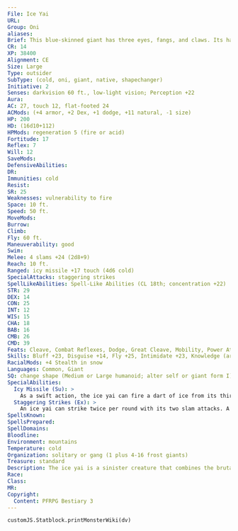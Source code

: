```yaml
---
File: Ice Yai
URL: 
Group: Oni
aliases: 
Brief: This blue-skinned giant has three eyes, fangs, and claws. Its hair seems to be formed of delicate strands of ice.
CR: 14
XP: 38400
Alignment: CE
Size: Large
Type: outsider
SubType: (cold, oni, giant, native, shapechanger)
Initiative: 2
Senses: darkvision 60 ft., low-light vision; Perception +22
Aura: 
AC: 27, touch 12, flat-footed 24
ACMods: (+4 armor, +2 Dex, +1 dodge, +11 natural, -1 size)
HP: 200
HD: (16d10+112)
HPMods: regeneration 5 (fire or acid)
Fortitude: 17
Reflex: 7
Will: 12
SaveMods: 
DefensiveAbilities: 
DR: 
Immunities: cold
Resist: 
SR: 25
Weaknesses: vulnerability to fire
Space: 10 ft.
Speed: 50 ft.
MoveMods: 
Burrow: 
Climb: 
Fly: 60 ft.
Maneuverability: good
Swim: 
Melee: 4 slams +24 (2d8+9)
Reach: 10 ft.
Ranged: icy missile +17 touch (4d6 cold)
SpecialAttacks: staggering strikes
SpellLikeAbilities: Spell-Like Abilities (CL 18th; concentration +22)  Constant-fly, mage armor   At Will-darkness, invisibility (self only)   3/day- charm monster (DC 18), cone of cold (DC 19), deep slumber (DC 17), gaseous form (self only)   1/day-polar ray, solid fog
STR: 29
DEX: 14
CON: 25
INT: 12
WIS: 15
CHA: 18
BAB: 16
CMB: 26
CMD: 39
Feats: Cleave, Combat Reflexes, Dodge, Great Cleave, Mobility, Power Attack, Spring Attack, Vital Strike
Skills: Bluff +23, Disguise +14, Fly +25, Intimidate +23, Knowledge (arcana) +11, Perception +22, Sense Motive +13, Spellcraft +8, Stealth +17 (+21 in snow), Use Magic Device +14
RacialMods: +4 Stealth in snow
Languages: Common, Giant
SQ: change shape (Medium or Large humanoid; alter self or giant form I)
SpecialAbilities:
  Icy Missile (Su): >
    As a swift action, the ice yai can fire a dart of ice from its third eye. This dart is a ranged touch attack (+20 attack bonus), dealing 4d6 points of cold damage on a hit. This attack has a range of 180 feet with no range increment.
  Staggering Strikes (Ex): >
    An ice yai can strike twice per round with its two slam attacks. A creature struck  by more than two of these slam attacks in a round must succeed at a DC 27 Fortitude save or be staggered for 1 round. The save DC is Strength-based.
SpellsKnown: 
SpellsPrepared: 
SpellDomains: 
Bloodline: 
Environment: mountains
Temperature: cold
Organization: solitary or gang (1 plus 4-16 frost giants)
Treasure: standard
Description: The ice yai is a sinister creature that combines the brutality of a frost giant with the grace and style of a skilled martial artist. Although its magical powers are formidable, it prefers to fight in melee using its slam attacks, leading its minions in merciless combat. It uses its mobility to cast combat spells or launch shards of ice from its third eye.  An ice yai is a natural leader among frost giants, tempering their savagery with its own wisdom. A tribe led by an ice yai may still raid settlements of neighboring humanoids, but the tribe soon learns the value of establishing regular tributes and willing sacrifices-the ice yai teach that methods that rely upon the threat of violence are often even more effective than actual violence. Despite this strangely enlightened philosophy, an ice yai never passes up an opportunity to reinforce its capacity for slaughter, and will often demand that its subjects take part in show battles, both for the entertainment of the tribe and to nurture the ice yai's insatiable ego and sense of dominion over its subjects.
Race: 
Class: 
MR: 
Copyright:
  Content: PFRPG Bestiary 3
---
```

```dataviewjs
customJS.Statblock.printMonsterWiki(dv)
```
